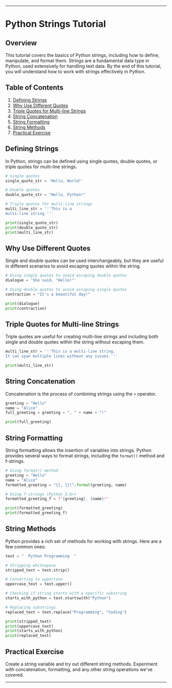 
---

# Python Strings Tutorial

## Overview
This tutorial covers the basics of Python strings, including how to define, manipulate, and format them. Strings are a fundamental data type in Python, used extensively for handling text data. By the end of this tutorial, you will understand how to work with strings effectively in Python.

## Table of Contents
1. [Defining Strings](#defining-strings)
2. [Why Use Different Quotes](#why-use-different-quotes)
3. [Triple Quotes for Multi-line Strings](#triple-quotes-for-multi-line-strings)
4. [String Concatenation](#string-concatenation)
5. [String Formatting](#string-formatting)
6. [String Methods](#string-methods)
7. [Practical Exercise](#practical-exercise)

## Defining Strings
In Python, strings can be defined using single quotes, double quotes, or triple quotes for multi-line strings.

```python
# Single quotes
single_quote_str = 'Hello, World!'

# Double quotes
double_quote_str = "Hello, Python!"

# Triple quotes for multi-line strings
multi_line_str = '''This is a
multi-line string.'''

print(single_quote_str)
print(double_quote_str)
print(multi_line_str)
```

## Why Use Different Quotes
Single and double quotes can be used interchangeably, but they are useful in different scenarios to avoid escaping quotes within the string.

```python
# Using single quotes to avoid escaping double quotes
dialogue = 'She said, "Hello!"'

# Using double quotes to avoid escaping single quotes
contraction = "It's a beautiful day!"

print(dialogue)
print(contraction)
```

## Triple Quotes for Multi-line Strings
Triple quotes are useful for creating multi-line strings and including both single and double quotes within the string without escaping them.

```python
multi_line_str = '''This is a multi-line string.
It can span multiple lines without any issues.'''

print(multi_line_str)
```

## String Concatenation
Concatenation is the process of combining strings using the `+` operator.

```python
greeting = "Hello"
name = "Alice"
full_greeting = greeting + ", " + name + "!"

print(full_greeting)
```

## String Formatting
String formatting allows the insertion of variables into strings. Python provides several ways to format strings, including the `format()` method and f-strings.

```python
# Using format() method
greeting = "Hello"
name = "Alice"
formatted_greeting = "{}, {}!".format(greeting, name)

# Using f-strings (Python 3.6+)
formatted_greeting_f = f"{greeting}, {name}!"

print(formatted_greeting)
print(formatted_greeting_f)
```

## String Methods
Python provides a rich set of methods for working with strings. Here are a few common ones:

```python
text = "  Python Programming  "

# Stripping whitespace
stripped_text = text.strip()

# Converting to uppercase
uppercase_text = text.upper()

# Checking if string starts with a specific substring
starts_with_python = text.startswith("Python")

# Replacing substrings
replaced_text = text.replace("Programming", "Coding")

print(stripped_text)
print(uppercase_text)
print(starts_with_python)
print(replaced_text)
```

## Practical Exercise
Create a string variable and try out different string methods. Experiment with concatenation, formatting, and any other string operations we've covered.

---
